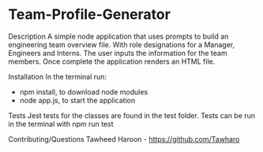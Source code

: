 # Team-Profile-Generator
Description
A simple node application that uses prompts to build an engineering team overview file. With role designations for a Manager, Engineers and Interns. The user inputs the information for the team members. Once complete the application renders an HTML file.

Installation
In the terminal run:
- npm install, to download node modules
- node app.js, to start the application

Tests
Jest tests for the classes are found in the test folder. Tests can be run in the terminal with npm run test

Contributing/Questions
Tawheed Haroon - https://github.com/Tawharo